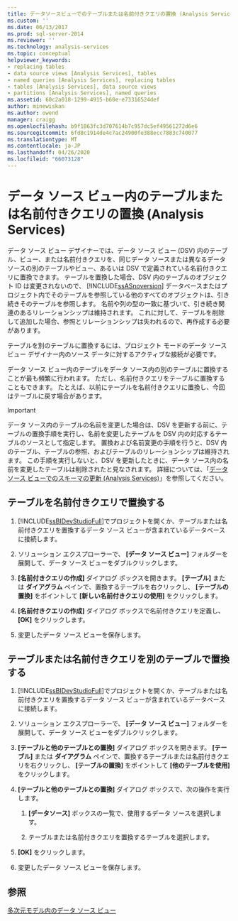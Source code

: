 ```yaml
---
title: データソースビューでのテーブルまたは名前付きクエリの置換 (Analysis Services) |Microsoft Docs
ms.custom: ''
ms.date: 06/13/2017
ms.prod: sql-server-2014
ms.reviewer: ''
ms.technology: analysis-services
ms.topic: conceptual
helpviewer_keywords:
- replacing tables
- data source views [Analysis Services], tables
- named queries [Analysis Services], replacing tables
- tables [Analysis Services], data source views
- partitions [Analysis Services], named queries
ms.assetid: 60c2a018-1299-4915-b60e-e73316524def
author: minewiskan
ms.author: owend
manager: craigg
ms.openlocfilehash: b9f1863fc3d707614b7c957dc5ef49561272d6e6
ms.sourcegitcommit: 6fd8c1914de4c7ac24900fe388ecc7883c740077
ms.translationtype: MT
ms.contentlocale: ja-JP
ms.lasthandoff: 04/26/2020
ms.locfileid: "66073128"
---
```

# <a name="replace-a-table-or-a-named-query-in-a-data-source-view-analysis-services"></a>データ ソース ビュー内のテーブルまたは名前付きクエリの置換 (Analysis Services)
  データ ソース ビュー デザイナーでは、データ ソース ビュー (DSV) 内のテーブル、ビュー、または名前付きクエリを、同じデータ ソースまたは異なるデータ ソースの別のテーブルやビュー、あるいは DSV で定義されている名前付きクエリに置換できます。 テーブルを置換した場合、DSV 内のテーブルのオブジェクト ID は変更されないので、 [!INCLUDE[ssASnoversion](../../includes/ssasnoversion-md.md)] データベースまたはプロジェクト内でそのテーブルを参照している他のすべてのオブジェクトは、引き続きそのテーブルを参照します。 名前や列の型の一致に基づいて、引き続き関連のあるリレーションシップは維持されます。 これに対して、テーブルを削除して追加した場合、参照とリレーションシップは失われるので、再作成する必要があります。  
  
 テーブルを別のテーブルに置換するには、プロジェクト モードのデータ ソース ビュー デザイナー内のソース データに対するアクティブな接続が必要です。  
  
 データ ソース ビュー内のテーブルをデータ ソース内の別のテーブルに置換することが最も頻繁に行われます。 ただし、名前付きクエリをテーブルに置換することもできます。 たとえば、以前にテーブルを名前付きクエリに置換し、今回はテーブルに戻す場合があります。  
  
> [!IMPORTANT]  
>  データ ソース内のテーブルの名前を変更した場合は、DSV を更新する前に、テーブルの置換手順を実行し、名前を変更したテーブルを DSV 内の対応するテーブルのソースとして指定します。 置換および名前変更の手順を行うと、DSV 内のテーブル、テーブルの参照、およびテーブルのリレーションシップは維持されます。 この手順を実行しないと、DSV を更新したときに、データ ソース内の名前を変更したテーブルは削除されたと見なされます。 詳細については、「[データ ソース ビューでのスキーマの更新 (Analysis Services)](refresh-the-schema-in-a-data-source-view-analysis-services.md)」を参照してください。  
  
##  <a name="replace-a-table-with-a-named-query"></a><a name="bkmk_nq"></a> テーブルを名前付きクエリで置換する  
  
1.  [!INCLUDE[ssBIDevStudioFull](../../includes/ssbidevstudiofull-md.md)]でプロジェクトを開くか、テーブルまたは名前付きクエリを置換するデータ ソース ビューが含まれているデータベースに接続します。  
  
2.  ソリューション エクスプローラーで、 **[データ ソース ビュー]** フォルダーを展開して、データ ソース ビューをダブルクリックします。  
  
3.  **[名前付きクエリの作成]** ダイアログ ボックスを開きます。 **[テーブル]** または **ダイアグラム** ペインで、置換するテーブルを右クリックし、 **[テーブルの置換]** をポイントして **[新しい名前付きクエリの使用]** をクリックします。  
  
4.  **[名前付きクエリの作成]** ダイアログ ボックスで名前付きクエリを定義し、 **[OK]** をクリックします。  
  
5.  変更したデータ ソース ビューを保存します。  
  
## <a name="replace-a-table-or-named-query-with-a-table"></a>テーブルまたは名前付きクエリを別のテーブルで置換する  
  
1.  [!INCLUDE[ssBIDevStudioFull](../../includes/ssbidevstudiofull-md.md)]でプロジェクトを開くか、テーブルまたは名前付きクエリを置換するデータ ソース ビューが含まれているデータベースに接続します。  
  
2.  ソリューション エクスプローラーで、 **[データ ソース ビュー]** フォルダーを展開して、データ ソース ビューをダブルクリックします。  
  
3.  **[テーブルと他のテーブルとの置換]** ダイアログ ボックスを開きます。 **[テーブル]** または **ダイアグラム** ペインで、置換するテーブルまたは名前付きクエリを右クリックし、 **[テーブルの置換]** をポイントして **[他のテーブルを使用]** をクリックします。  
  
4.  **[テーブルと他のテーブルとの置換]** ダイアログ ボックスで、次の操作を実行します。  
  
    1.  **[データソース]** ボックスの一覧で、使用するデータ ソースを選択します。  
  
    2.  テーブルまたは名前付きクエリを置換するテーブルを選択します。  
  
5.  **[OK]** をクリックします。  
  
6.  変更したデータ ソース ビューを保存します。  
  
## <a name="see-also"></a>参照  
 [多次元モデル内のデータ ソース ビュー](data-source-views-in-multidimensional-models.md)  
  
  
